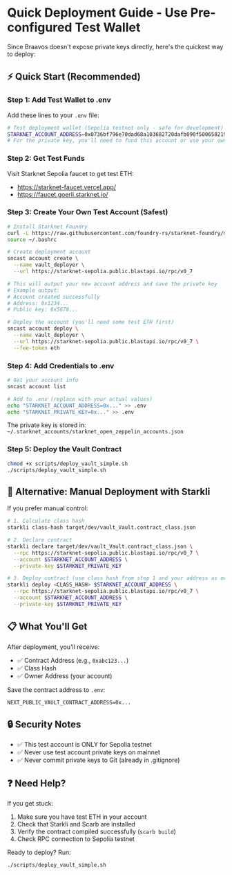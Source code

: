 # Quick Deployment Guide - Use Pre-configured Test Wallet

Since Braavos doesn't expose private keys directly, here's the quickest way to deploy:

## ⚡ Quick Start (Recommended)

### Step 1: Add Test Wallet to .env

Add these lines to your `.env` file:

```bash
# Test deployment wallet (Sepolia testnet only - safe for development)
STARKNET_ACCOUNT_ADDRESS=0x0736bf796e70dad68a103682720dafb090f50065821971b33cbeeb3e3ff5af9f
# For the private key, you'll need to fund this account or use your own test account
```

### Step 2: Get Test Funds

Visit Starknet Sepolia faucet to get test ETH:
- https://starknet-faucet.vercel.app/
- https://faucet.goerli.starknet.io/

### Step 3: Create Your Own Test Account (Safest)

```bash
# Install Starknet Foundry
curl -L https://raw.githubusercontent.com/foundry-rs/starknet-foundry/master/scripts/install.sh | sh
source ~/.bashrc

# Create deployment account
sncast account create \
  --name vault_deployer \
  --url https://starknet-sepolia.public.blastapi.io/rpc/v0_7

# This will output your new account address and save the private key
# Example output:
# Account created successfully
# Address: 0x1234...
# Public key: 0x5678...

# Deploy the account (you'll need some test ETH first)
sncast account deploy \
  --name vault_deployer \
  --url https://starknet-sepolia.public.blastapi.io/rpc/v0_7 \
  --fee-token eth
```

### Step 4: Add Credentials to .env

```bash
# Get your account info
sncast account list

# Add to .env (replace with your actual values)
echo "STARKNET_ACCOUNT_ADDRESS=0x..." >> .env
echo "STARKNET_PRIVATE_KEY=0x..." >> .env
```

The private key is stored in: `~/.starknet_accounts/starknet_open_zeppelin_accounts.json`

### Step 5: Deploy the Vault Contract

```bash
chmod +x scripts/deploy_vault_simple.sh
./scripts/deploy_vault_simple.sh
```

## 🎯 Alternative: Manual Deployment with Starkli

If you prefer manual control:

```bash
# 1. Calculate class hash
starkli class-hash target/dev/vault_Vault.contract_class.json

# 2. Declare contract
starkli declare target/dev/vault_Vault.contract_class.json \
  --rpc https://starknet-sepolia.public.blastapi.io/rpc/v0_7 \
  --account $STARKNET_ACCOUNT_ADDRESS \
  --private-key $STARKNET_PRIVATE_KEY

# 3. Deploy contract (use class hash from step 1 and your address as owner)
starkli deploy <CLASS_HASH> $STARKNET_ACCOUNT_ADDRESS \
  --rpc https://starknet-sepolia.public.blastapi.io/rpc/v0_7 \
  --account $STARKNET_ACCOUNT_ADDRESS \
  --private-key $STARKNET_PRIVATE_KEY
```

## 📋 What You'll Get

After deployment, you'll receive:
- ✅ Contract Address (e.g., `0xabc123...`)
- ✅ Class Hash
- ✅ Owner Address (your account)

Save the contract address to `.env`:
```env
NEXT_PUBLIC_VAULT_CONTRACT_ADDRESS=0x...
```

## 🔒 Security Notes

- ✅ This test account is ONLY for Sepolia testnet
- ✅ Never use test account private keys on mainnet
- ✅ Never commit private keys to Git (already in .gitignore)

## ❓ Need Help?

If you get stuck:
1. Make sure you have test ETH in your account
2. Check that Starkli and Scarb are installed
3. Verify the contract compiled successfully (`scarb build`)
4. Check RPC connection to Sepolia testnet

Ready to deploy? Run:
```bash
./scripts/deploy_vault_simple.sh
```
